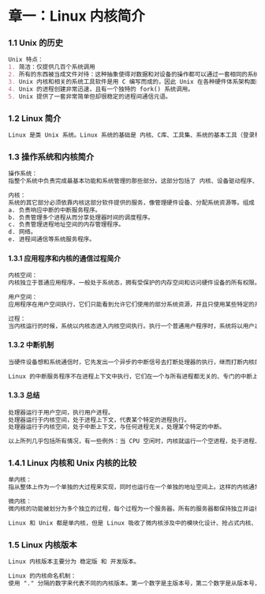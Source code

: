 # 章一：Linux 内核简介

### 1.1 Unix 的历史

```markdown
Unix 特点：
1. 简洁：仅提供几百个系统调用
2. 所有的东西被当成文件对待：这种抽象使得对数据和对设备的操作都可以通过一套相同的系统调用接口来完成[open()、read()、write()、lseek()]。
3. Unix 内核和相关的系统工具软件是用 C 编写而成的，因此 Unix 在各种硬件体系架构面前都具备惊人的移植能力。
4. Unix 的进程创建非常迅速，且有一个独特的 fork() 系统调用。
5. Unix 提供了一套非常简单但却很稳定的进程间通信元语。
```

### 1.2 Linux 简介

```markdown
Linux 是类 Unix 系统。Linux 系统的基础是 内核、C库、工具集、系统的基本工具（登录程序 和 shell）本书之后提到的 Linux 均指 Linux 内核部分。
```

### 1.3 操作系统和内核简介

```markdown
操作系统：
指整个系统中负责完成最基本功能和系统管理的那些部分。这部分包括了 内核、设备驱动程序、启动引导程序、命令行 shell、用户界面、基本的文件管理工具、系统工具。

内核：
系统的其它部分必须依靠内核这部分软件提供的服务，像管理硬件设备、分配系统资源等。组成：
a. 负责响应中断的中断服务程序。
b. 负责管理多个进程从而分享处理器时间的调度程序。
c. 负责管理进程地址空间的内存管理程序。
d. 网络。
e. 进程间通信等系统服务程序。
```

#### 1.3.1 应用程序和内核的通信过程简介

```markdown
内核空间：
内核独立于普通应用程序，一般处于系统态，拥有受保护的内存空间和访问硬件设备的所有权限。这种系统态和被保护起来的内存空间，就是内核空间。

用户空间：
应用程序在用户空间执行，它们只能看到允许它们使用的部分系统资源，并且只使用某些特定的系统功能，不能直接访问硬件，也不能访问内核划分给别人的内存范围，还有一些其他的使用限制。

过程：
当内核运行的时候，系统以内核态进入内核空间执行。执行一个普通用户程序时，系统将以用户态进入用户空间执行。应用程序要通过系统调用来与内核进行通信 或 使用一些库函数，库函数再调用系统调用。
```

#### 1.3.2 中断机制

```markdown
当硬件设备想和系统通信时，它先发出一个异步的中断信号去打断处理器的执行，继而打断内核的执行。中断通常对应一个中断号，内核通过这个中断号查找响应的中断服务程序，然后调用这个程序来处理中断。

Linux 的中断服务程序不在进程上下文中执行，它们在一个与所有进程都无关的、专门的中断上下文中运行。这样的环境就是为保证中断服务程序能在第一时间响应和处理中断请求，然后快速退出。
```

#### 1.3.3 总结

```markdown
处理器运行于用户空间，执行用户进程。
处理器运行于内核空间，处于进程上下文，代表某个特定的进程执行。
处理器运行于内核空间，处于中断上下文，与任何进程无关，处理某个特定的中断。

以上所列几乎包括所有情况，有一些例外：当 CPU 空闲时，内核就运行一个空进程，处于进程上下文，但是运行于内核空间。
```

### 1.4.1 Linux 内核和 Unix 内核的比较

```markdown
单内核：
指从整体上作为一个单独的大过程来实现，同时也运行在一个单独的地址空间上。这样的内核通常以单个静态二进制文件的形式存放于磁盘中。所有的内核服务都在大的内核地址空间运行，内核之间的通信就是微不足道的，因为大家都运行在内核态，并身处于同一地址空间(内核直接调用函数即可)。因此单内核的优点：1.简单;2.性能高。

微内核：
微内核的功能被划分为多个独立的过程，每个过程为一个服务器。所有的服务器都保持独立并运行在各自的地址空间上。因此要通过消息传递来处理微内核通信：系统采用了进程间通信(IPC)机制。优点：服务其各自独立避免一个服务器失效会祸及另一个。缺点：IPC机制开销大于函数调用，涉及用户空间、内核空间的上下文切换，消息传递需要一定的周期。

Linux 和 Unix 都是单内核，但是 Linux 吸收了微内核涉及中的模块化设计、抢占式内核、支持内核线程、动态装载内核模块的能力。并且规避了微内核的设计缺陷，让所有的事情都运行在内核态，直接调用函数，无需消息传递。
```

### 1.5 Linux 内核版本

```markdown
Linux 内核版本主要分为 稳定版 和 开发版本。

Linux 的内核命名机制：
使用 "." 分隔的数字来代表不同的内核版本。第一个数字是主版本号，第二个数字是从版本号，第三个数字是修订版本号，第四个可选的数字为稳定版本号(stable version)。如果从版本号(第二个数字)是偶数，就是稳定版本。如果是奇数，就是开发版本。
```




























































